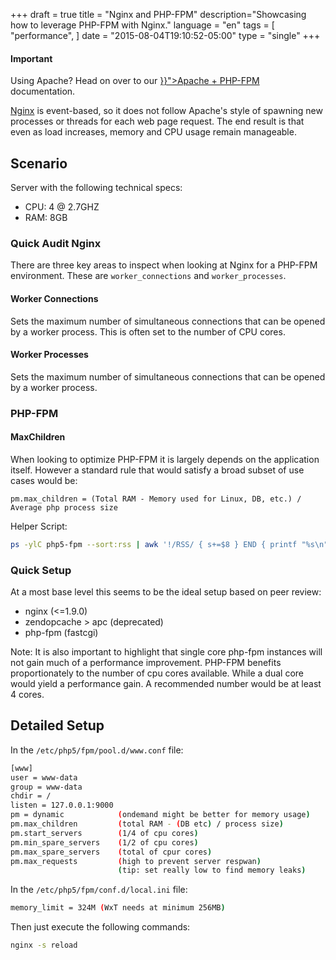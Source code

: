 +++
draft = true
title = "Nginx and PHP-FPM"
description="Showcasing how to leverage PHP-FPM with Nginx."
language = "en"
tags = [
    "performance",
]
date = "2015-08-04T19:10:52-05:00"
type = "single"
+++

<div class="alert alert-info">
  <h4>Important</h4>
  <p>Using Apache? Head on over to our <a href="{{< relref "performance/apache-fpm.md" >}}">Apache + PHP-FPM</a> documentation.</p>
</div>

[Nginx][nginx] is event-based, so it does not follow Apache's style of spawning new processes or threads for each web page request. The end result is that even as load increases, memory and CPU usage remain manageable.

## Scenario

Server with the following technical specs:

* CPU: 4 @ 2.7GHZ
* RAM: 8GB

### Quick Audit Nginx

There are three key areas to inspect when looking at Nginx for a PHP-FPM environment. These are `worker_connections` and `worker_processes`.

#### Worker Connections

Sets the maximum number of simultaneous connections that can be opened by a worker process. This is often set to the number of CPU cores.

#### Worker Processes

Sets the maximum number of simultaneous connections that can be opened by a worker process.

### PHP-FPM

#### MaxChildren

When looking to optimize PHP-FPM it is largely depends on the application itself. However a standard rule that would satisfy a broad subset of use cases would be:

    pm.max_children = (Total RAM - Memory used for Linux, DB, etc.) / Average php process size

Helper Script:

```sh
ps -ylC php5-fpm --sort:rss | awk '!/RSS/ { s+=$8 } END { printf "%s\n", "Total memory used by PHP-FPM child processes: "; printf "%dM\n", s/
```

### Quick Setup

At a most base level this seems to be the ideal setup based on peer review:

* nginx (<=1.9.0)
* zendopcache > apc (deprecated)
* php-fpm (fastcgi)

Note: It is also important to highlight that single core php-fpm instances will not gain much of a performance improvement. PHP-FPM benefits proportionately to the number of cpu cores available. While a dual core would yield a performance gain. A recommended number would be at least 4 cores.

## Detailed Setup

In the `/etc/php5/fpm/pool.d/www.conf` file:

```sh
[www]
user = www-data
group = www-data
chdir = /
listen = 127.0.0.1:9000
pm = dynamic            (ondemand might be better for memory usage)
pm.max_children         (total RAM - (DB etc) / process size)
pm.start_servers        (1/4 of cpu cores)
pm.min_spare_servers    (1/2 of cpu cores)
pm.max_spare_servers    (total of cpur cores)
pm.max_requests         (high to prevent server respwan)
                        (tip: set really low to find memory leaks)
```

In the `/etc/php5/fpm/conf.d/local.ini` file:

```sh
memory_limit = 324M (WxT needs at minimum 256MB)
```

Then just execute the following commands:

```sh
nginx -s reload
```

<!-- Links Referenced -->

[nginx]:                 https://github.com/squizlabs/PHP_CodeSniffer
